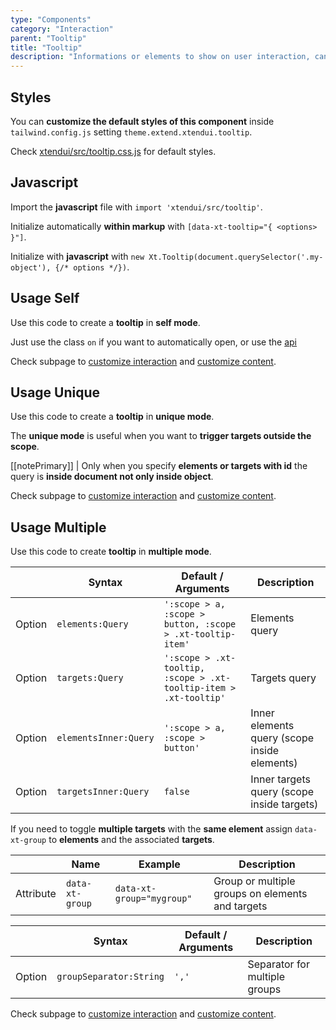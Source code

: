 ```yaml
---
type: "Components"
category: "Interaction"
parent: "Tooltip"
title: "Tooltip"
description: "Informations or elements to show on user interaction, can contain simple text and more complex graphics."
---
```


## Styles

You can **customize the default styles of this component** inside `tailwind.config.js` setting `theme.extend.xtendui.tooltip`.

Check [xtendui/src/tooltip.css.js](https://github.com/minimit/xtendui/blob/beta/src/tooltip.css.js) for default styles.

## Javascript

Import the **javascript** file with `import 'xtendui/src/tooltip'`.

Initialize automatically **within markup** with `[data-xt-tooltip="{ <options> }"]`.

Initialize with **javascript** with `new Xt.Tooltip(document.querySelector('.my-object'), {/* options */})`.

## Usage Self

Use this code to create a **tooltip** in **self mode**.

Just use the class `on` if you want to automatically open, or use the [api](/components/tooltip/api)

<demo>
  <demoinline src="demos/components/tooltip/usage-self">
  </demoinline>
</demo>

Check subpage to [customize interaction](/components/tooltip/interaction) and [customize content](/components/tooltip/content).

## Usage Unique

Use this code to create a **tooltip** in **unique mode**.

The **unique mode** is useful when you want to **trigger targets outside the scope**.

[[notePrimary]]
| Only when you specify **elements or targets with id** the query is **inside document not only inside object**.

<demo>
  <demoinline src="demos/components/tooltip/usage-unique">
  </demoinline>
</demo>

Check subpage to [customize interaction](/components/tooltip/interaction) and [customize content](/components/tooltip/content).

## Usage Multiple

Use this code to create **tooltip** in **multiple mode**.

<div class="xt-overflow-sub overflow-y-hidden overflow-x-scroll my-5 xt-my-auto w-full">

|                         | Syntax                                    | Default / Arguments                       | Description                   |
| ----------------------- | ----------------------------------------- | ----------------------------- | ----------------------------- |
| Option                  | `elements:Query`                          | `':scope > a, :scope > button, :scope > .xt-tooltip-item'`        | Elements query            |
| Option                  | `targets:Query`                          | `':scope > .xt-tooltip, :scope > .xt-tooltip-item > .xt-tooltip'`        | Targets query            |
| Option                  | `elementsInner:Query`                          | `':scope > a, :scope > button'`        | Inner elements query (scope inside elements)            |
| Option                  | `targetsInner:Query`                          | `false`        | Inner targets query (scope inside targets)           |

</div>

<demo>
  <demoinline src="demos/components/tooltip/usage-multiple">
  </demoinline>
</demo>

If you need to toggle **multiple targets** with the **same element** assign `data-xt-group` to **elements** and the associated **targets**.

<div class="xt-overflow-sub overflow-y-hidden overflow-x-scroll my-5 xt-my-auto w-full">

|                      | Name                          | Example                   | Description                   |
| ----------------------- | ---------------------------- | ----------------------------- | ----------------------------- |
| Attribute                  | `data-xt-group`       | `data-xt-group="mygroup"`   |  Group or multiple groups on elements and targets            |

</div>

<div class="xt-overflow-sub overflow-y-hidden overflow-x-scroll my-5 xt-my-auto w-full">

|                         | Syntax                                    | Default / Arguments                       | Description                   |
| ----------------------- | ----------------------------------------- | ----------------------------- | ----------------------------- |
| Option                  | `groupSeparator:String`                          | `','`        | Separator for multiple groups |     

</div>

<demo>
  <demoinline src="demos/components/tooltip/usage-multiple-group">
  </demoinline>
</demo>

Check subpage to [customize interaction](/components/tooltip/interaction) and [customize content](/components/tooltip/content).
